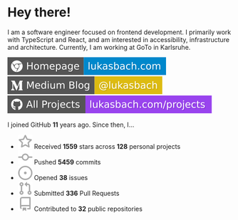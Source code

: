 # Hey there!

I am a software engineer focused on frontend development. I primarily work with TypeScript and React, and am interested in accessibility, infrastructure and architecture. Currently, I am working at GoTo in Karlsruhe.

[![Homepage](./icons/homepage.svg)](https://lukasbach.com)
[![Medium Blog](./icons/medium.svg)](https://medium.com/@lukasbach)
[![My Projects](./icons/projects.svg)](https://lukasbach.com/projects)

I joined GitHub **11** years ago. Since then, I...

- ![](./icons/star.svg) Received **1559** stars across **128** personal projects
- ![](./icons/commit.svg) Pushed **5459** commits
- ![](./icons/issues.svg) Opened **38** issues
- ![](./icons/pr.svg) Submitted **336** Pull Requests
- ![](./icons/repo.svg) Contributed to **32** public repositories

